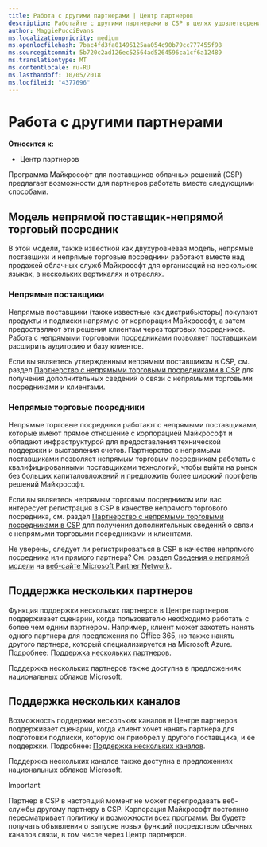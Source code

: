 ```yaml
---
title: Работа с другими партнерами | Центр партнеров
description: Работайте с другими партнерами в CSP в целях удовлетворения потребностей общих клиентов.
author: MaggiePucciEvans
ms.localizationpriority: medium
ms.openlocfilehash: 7bac4fd3fa01495125aa054c90b79cc777455f98
ms.sourcegitcommit: 5b720c2ad126ec52564ad5264596ca1cf6a12489
ms.translationtype: MT
ms.contentlocale: ru-RU
ms.lasthandoff: 10/05/2018
ms.locfileid: "4377696"
---
```

# <a name="work-with-other-partners"></a>Работа с другими партнерами

**Относится к:**

-  Центр партнеров

Программа Майкрософт для поставщиков облачных решений (CSP) предлагает возможности для партнеров работать вместе следующими способами.

## <a name="indirect-provider-indirect-reseller-model"></a>Модель непрямой поставщик‑непрямой торговый посредник

В этой модели, также известной как двухуровневая модель, непрямые поставщики и непрямые торговые посредники работают вместе над продажей облачных служб Майкрософт для организаций на нескольких языках, в нескольких вертикалях и отраслях. 

### <a name="indirect-providers"></a>Непрямые поставщики 

Непрямые поставщики (также известные как дистрибьюторы) покупают продукты и подписки напрямую от корпорации Майкрософт, а затем предоставляют эти решения клиентам через торговых посредников. Работа с непрямыми торговыми посредниками позволяет поставщикам расширить аудиторию и базу клиентов. 

Если вы являетесь утвержденным непрямым поставщиком в CSP, см. раздел [Партнерство с непрямыми торговыми посредниками в CSP](indirect-provider-tasks-in-partner-center.md) для получения дополнительных сведений о связи с непрямыми торговыми посредниками и клиентами. 

### <a name="indirect-resellers"></a>Непрямые торговые посредники 

Непрямые торговые посредники работают с непрямыми поставщиками, которые имеют прямое отношение с корпорацией Майкрософт и обладают инфраструктурой для предоставления технической поддержки и выставления счетов. Партнерство с непрямыми поставщиками позволяет непрямым торговым посредникам работать с квалифицированными поставщиками технологий, чтобы выйти на рынок без больших капиталовложений и предложить более широкий портфель решений Майкрософт. 

Если вы являетесь непрямым торговым посредником или вас интересует регистрация в CSP в качестве непрямого торгового посредника, см. раздел [Партнерство с непрямыми торговыми посредниками в CSP](indirect-reseller-tasks-in-partner-center.md) для получения дополнительных сведений о связи с непрямыми торговыми посредниками и клиентами.

Не уверены, следует ли регистрироваться в CSP в качестве непрямого посредника или прямого партнера? См. раздел [Сведения о непрямой модели](https://partner.microsoft.com/cloud-solution-provider/indirect) на [веб-сайте Microsoft Partner Network](https://partner.microsoft.com).   

## <a name="multi-partner-support"></a>Поддержка нескольких партнеров

Функция поддержки нескольких партнеров в Центре партнеров поддерживает сценарии, когда пользователю необходимо работать с более чем одним партнером. Например, клиент может захотеть нанять одного партнера для предложения по Office 365, но также нанять другого партнера, который специализируется на Microsoft Azure. Подробнее: [Поддержка нескольких партнеров](multipartner.md).

Поддержка нескольких партнеров также доступна в предложениях национальных облаков Microsoft. 

## <a name="multi-channel-support"></a>Поддержка нескольких каналов

Возможность поддержки нескольких каналов в Центре партнеров поддерживает сценарии, когда клиент хочет нанять партнера для подготовки подписки, которую он приобрел у другого поставщика, и ее поддержки. Подробнее: [Поддержка нескольких каналов](multichannel.md).

Поддержка нескольких каналов также доступна в предложениях национальных облаков Microsoft.

> [!IMPORTANT]  
> Партнер в CSP в настоящий момент не может перепродавать веб-службы другому партнеру в CSP. Корпорация Майкрософт постоянно пересматривает политику и возможности всех программ. Вы будете получать объявления о выпуске новых функций посредством обычных каналов связи, в том числе через Центр партнеров. 

